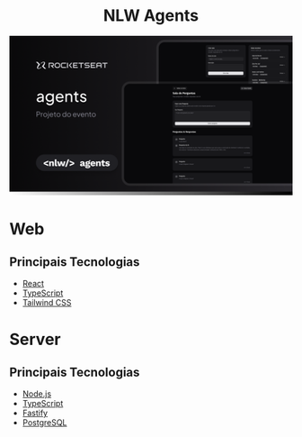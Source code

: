 <h1 align="center">NLW Agents</h1>

<img src=".github/cover.png" alt="pass.in" />

# Web
## Principais Tecnologias

- [React](https://react.dev)
- [TypeScript](https://www.typescriptlang.org)
- [Tailwind CSS](https://tailwindcss.com)

# Server
## Principais Tecnologias

- [Node.js](https://nodejs.org)
- [TypeScript](https://www.typescriptlang.org)
- [Fastify](https://fastify.dev)
- [PostgreSQL](https://www.postgresql.org) 
